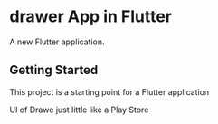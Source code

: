 # drawer App in Flutter

A new Flutter application.

## Getting Started

This project is a starting point for a Flutter application

UI of Drawe just little like a Play Store
